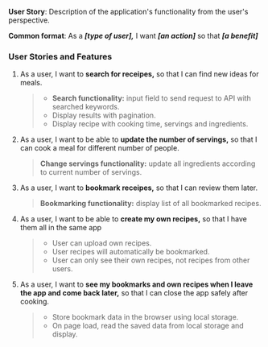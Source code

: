 **User Story**: Description of the application's functionality from the user's perspective.

**Common format**: As a **_[type of user],_** I want **_[an action]_** so that **_[a benefit]_**

### User Stories and Features

1. As a user, I want to **search for receipes,** so that I can find new ideas for meals.
    > - **Search functionality:** input field to send request to API with searched keywords.
    > - Display results with pagination.
    > - Display recipe with cooking time, servings and ingredients.
2. As a user, I want to be able to **update the number of servings,** so that I can cook a meal for different number of people.
    > **Change servings functionality:** update all ingredients according to current number of servings.
3. As a user, I want to **bookmark receipes,** so that I can review them later.
    > **Bookmarking functionality:** display list of all bookmarked recipes.
4. As a user, I want to be able to **create my own recipes,** so that I have them all in the same app
    > - User can upload own recipes.
    > - User recipes will automatically be bookmarked.
    > - User can only see their own recipes, not recipes from other users.
5. As a user, I want to **see my bookmarks and own recipes when I leave the app and come back later,** so that I can close the app safely after cooking.
    > - Store bookmark data in the browser using local storage.
    > - On page load, read the saved data from local storage and display.
